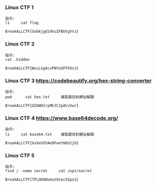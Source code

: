 ### Linux CTF 1
```
指令:
ls     cat flag
```
```
BreakALLCTF{Sobkjgd14VuIFBUtgVts}
```

### Linux CTF 2
```
指令:
cat .hidden
```
```
BreakALLCTF{WucLSg4cxPNYuXFF5XxJ}

```

### Linux CTF 3  https://codebeautify.org/hex-string-converter
```
指令:
pwd      cat hex.txt     複製題目到網址解題 
```
```
BreakALLCTF{GIUWO1rpMhJCJpACvVwr}
```

### Linux CTF 4  https://www.base64decode.org/
```
指令:
ls     cat base64.txt    複製題目到網址解題
```
```
BreakALLCTF{XvXeVX5Ae9FwnYmDV2jU}
```

### Linux CTF 5
```
指令:
find / -name secret     cat /opt/secret
```
```
BreakALLCTF{TPLGKbWxmutGtecSSpo1}
```
